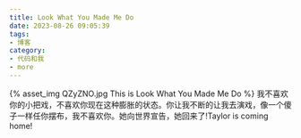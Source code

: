 ```yaml
---
title: Look What You Made Me Do
date: 2023-08-26 09:05:39
tags:
- 博客
category:
- 代码和我
- more
---
```

{% asset_img QZyZNO.jpg This is Look What You Made Me Do %}
我不喜欢你的小把戏，不喜欢你现在这种膨胀的状态。你让我不断的让我去演戏，像一个傻子一样任你摆布，我不喜欢你。她向世界宣告，她回来了!Taylor is coming home!
